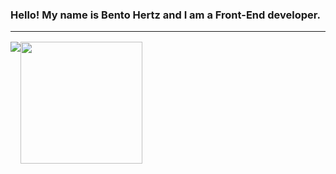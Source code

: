 ### Hello! My name is Bento Hertz and I am a Front-End developer.

<hr style="margin-bottom:16px;"/>

<div style="display:flex;">
  <img src="https://github-readme-stats.vercel.app/api?username=Bento-Hertz&show_icons=true&theme=tokyonight"/>
  <img style="height:195px" src="https://github-readme-stats.vercel.app/api/top-langs/?username=Bento-Hertz&layout=compact&theme=tokyonight"/>
</div>



